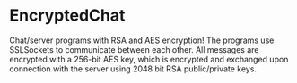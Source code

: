 # EncryptedChat
Chat/server programs with RSA and AES encryption!
The programs use SSLSockets to communicate between each other. All messages are encrypted with a 256-bit AES key, which is encrypted and exchanged upon connection with the server using 2048 bit RSA public/private keys.

